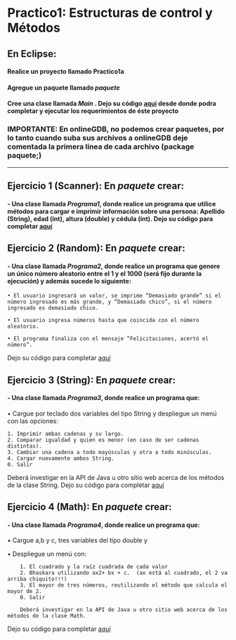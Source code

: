 # Practico1: Estructuras de control y Métodos

## En Eclipse:
#### Realice un proyecto llamado **Practico1a**
#### Agregue un paquete llamado *paquete*
#### Cree una clase llamada *Main* . Dejo su código  [aquí](src/paquete/Main.java) desde donde podra completar y ejecutar los  requerimientos de éste proyecto  
 
### IMPORTANTE:  En onlineGDB, no podemos crear paquetes, por lo tanto cuando suba sus archivos a onlineGDB deje comentada la primera línea de cada archivo (package paquete;)
-----------------------------------------------------------------------------------------------------------------------------------------------------------
## Ejercicio 1 (Scanner): En *paquete* crear:

#### - Una clase llamada *Programa1*, donde realice un programa que utilice métodos para **cargar**  e **imprimir** información sobre una persona: Apellido (String), edad (int), altura (double) y cédula (int). Dejo su código para completar   [aquí](src/paquete/Programa1.java)
 
## Ejercicio 2 (Random):  En *paquete* crear:

#### - Una clase llamada *Programa2*, donde realice un programa que genere un único número aleatorio entre el 1 y el 1000 (será fijo durante la ejecución) y además sucede lo siguiente:

	• El usuario ingresará un valor, se imprime “Demasiado grande” si el número ingresado es más grande, y “Demasiado chico”, si el número ingresado es demasiado chico.
 
	• El usuario ingresa números hasta que coincida con el número aleatorio.

	• El programa finaliza con el mensaje “Felicitaciones, acertó el número”.

Dejo su código para completar   [aquí](src/paquete/Programa2.java)
 
	
## Ejercicio 3 (String):   En *paquete* crear:
#### - Una clase llamada *Programa3*, donde realice un programa que:

•	Cargue por teclado dos variables del tipo String y despliegue un menú con las opciones:

	1. Imprimir ambas cadenas y su largo.
	2. Comparar igualdad y quien es menor (en caso de ser cadenas distintas).
	3. Cambiar una cadena a todo mayúsculas y otra a todo minúsculas.
	4. Cargar nuevamente ambos String.
	0. Salir

Deberá investigar en la API de Java u otro sitio web acerca de los métodos de la clase String.
Dejo su código para completar   [aquí](src/paquete/Programa3.java)

## Ejercicio 4 (Math):   En *paquete* crear:
#### - Una clase llamada *Programa4*, donde realice un programa que:
•	Cargue a,b y c, tres variables del tipo double y

•	Despliegue un menú con:

		1. El cuadrado y la raíz cuadrada de cada valor  
		2. Bhaskara utilizando ax2+ bx + c.  (ax está al cuadrado, el 2 va arriba chiquito!!!)
  		3. El mayor de tres números, reutilizando el método que calcula el mayor de 2.
  		0. Salir
  
		Deberá investigar en la API de Java u otro sitio web acerca de los métodos de la clase Math.
  Dejo su código para completar   [aquí](src/paquete/Programa4.java)
 



